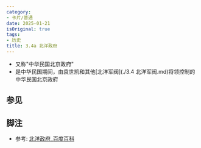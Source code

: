 ```yaml
---
category:
- 卡片/普通
date: 2025-01-21
isOriginal: true
tags:
- 历史
title: 3.4a 北洋政府
---
```

- 又称"中华民国北京政府"
- 是中华民国期间，由袁世凯和其他[北洋军阀](./3.4 北洋军阀.md)将领控制的中华民国北京政府
## 参见
## 脚注
- 参考: [北洋政府_百度百科](https://baike.baidu.com/item/%E5%8C%97%E6%B4%8B%E6%94%BF%E5%BA%9C/1311509)
